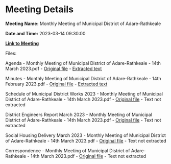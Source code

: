 # Meeting Details

**Meeting Name:** Monthly Meeting of Municipal District of Adare-Rathkeale

**Date and Time:** 2023-03-14 09:30:00

**[Link to Meeting](https://www.limerick.ie/council/whats-on/monthly-meeting-of-municipal-district-of-adare-rathkeale-89)**

Files: 

Agenda - Monthly Meeting of Municipal District of Adare-Rathkeale - 14th March 2023.pdf - [Original file](https://www.limerick.ie/sites/default/files/media/documents/2023-03/00%20Agenda%20-%20Monthly%20Meeting%20of%20Municipal%20District%20of%20Adare-Rathkeale%20-%2014th%20March%202023.pdf) - [Extracted text](./Agenda%20-%20Monthly%20Meeting%20of%20Municipal%20District%20of%20Adare-Rathkeale%20-%2014th%20March%202023.md)

Minutes - Monthly Meeting of Municipal District of Adare-Rathkeale - 14th February 2023.pdf - [Original file](https://www.limerick.ie/sites/default/files/media/documents/2023-03/01%20Minutes%20-%20Monthly%20Meeting%20of%20Municipal%20District%20of%20Adare-Rathkeale%20-%2014th%20February%202023.pdf) - [Extracted text](./Minutes%20-%20Monthly%20Meeting%20of%20Municipal%20District%20of%20Adare-Rathkeale%20-%2014th%20February%202023.md)

Schedule of Municipal District Works 2023 - Monthly Meeting of Municipal District of Adare-Rathkeale - 14th March 2023.pdf - [Original file](https://www.limerick.ie/sites/default/files/media/documents/2023-03/02%20Schedule%20of%20Municipal%20District%20Works%202023%20-%20Monthly%20Meeting%20of%20Municipal%20District%20of%20Adare-Rathkeale%20-%2014th%20March%202023.pdf) - Text not extracted

District Engineers Report March 2023 - Monthly Meeting of Municipal District of Adare-Rathkeale - 14th March 2023.pdf - [Original file](https://www.limerick.ie/sites/default/files/media/documents/2023-03/03%20District%20Engineers%20Report%20March%202023%20-%20Monthly%20Meeting%20of%20Municipal%20District%20of%20Adare-Rathkeale%20-%2014th%20March%202023_0.pdf) - Text not extracted

Social Housing Delivery March 2023 - Monthly Meeting of Municipal District of Adare-Rathkeale - 14th March 2023.pdf - [Original file](https://www.limerick.ie/sites/default/files/media/documents/2023-03/04%20Social%20Housing%20Delivery%20March%202023%20-%20Monthly%20Meeting%20of%20Municipal%20District%20of%20Adare-Rathkeale%20-%2014th%20March%202023.pdf) - Text not extracted

Correspondence - Monthly Meeting of Municipal District of Adare-Rathkeale - 14th March 2023.pdf - [Original file](https://www.limerick.ie/sites/default/files/media/documents/2023-03/06%20Correspondence%20-%20Monthly%20Meeting%20of%20Municipal%20District%20of%20Adare-Rathkeale%20-%2014th%20March%202023.pdf) - Text not extracted

